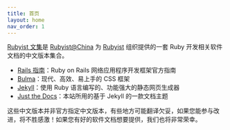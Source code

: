 ```yaml
---
title: 首页
layout: home
nav_order: 1
---
```


[Rubyist 文集](https://docs.rubyist.cn)是 [Rubyist@China](https://rubyist.cn) 为 [Rubyist](/about) 组织提供的一套 Ruby 开发相关软件文档的中文版本集合。

- [Rails 指南](/rails)：Ruby on Rails 网络应用程序开发框架官方指南
- [Bulma](/bulma)：现代、高效、易上手的 CSS 框架
- [Jekyll](/jekyll)：使用 Ruby 语言编写的、功能强大的静态网页生成器
- [Just the Docs](/just-the-docs)：本站所用的基于 Jekyll 的一款文档主题

这些中文版本并非官方指定中文版本，有些地方可能翻译欠妥，如果您能参与改进，将不胜感激！如果您有好的软件文档想要提供，我们也将非常荣幸。

